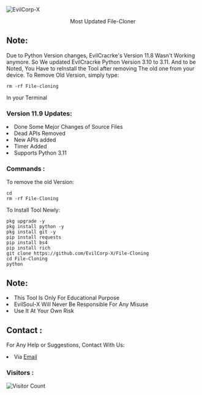 ![EvilCorp-X](https://k.top4top.io/p_2895upjgi1.png)
<p align="center">Most Updated File-Cloner</p>

## Note:
Due to Python Version changes, EvilCracrke's Version 11.8 Wasn't Working anymore. So We updated EvilCracrke Python Version 3.10 to 3.11. And to be Noted, You Have to reInstall the Tool after removing The old one from your device. To Remove Old Version, simply type:
``` shell script
rm -rf File-cloning
```
In your Terminal

### Version 11.9 Updates:
<li>Done Some Mejor Changes of Source Files</li>
<li>Dead APIs Removed</li>
<li>New APIs added</li>
<li>Timer Added</li>
<li>Supports Python 3.11</li>

### Commands :
To remove the old Version:
``` shell script
cd
rm -rf File-Cloning
```
To Install Tool Newly:

``` shell script
pkg upgrade -y
pkg install python -y
pkg install git -y
pip install requests
pip install bs4
pip install rich
git clone https://github.com/EvilCorp-X/File-Cloning
cd File-Cloning
python 
```

## Note:
<li>This Tool Is Only For Educational Purpose</li>
<li>EvilSoul-X Will Never Be Responsible For Any Misuse</li>
<li>Use It At Your Own Risk</li>

## Contact :
For Any Help or Suggestions, Contact With Us:
<li> Via <a href="mailto: mr.soul1021@gmail.com">Email</a>



### Visitors :

![Visitor Count](https://profile-counter.glitch.me/File-Cloning/count.svg)

